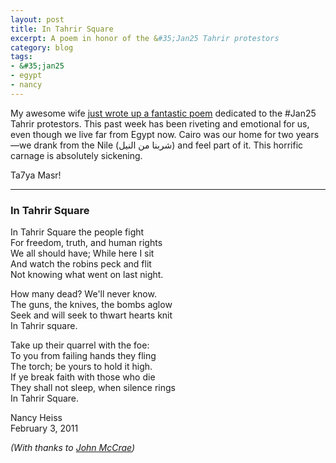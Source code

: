 ```yaml
---
layout: post
title: In Tahrir Square 
excerpt: A poem in honor of the &#35;Jan25 Tahrir protestors
category: blog
tags:
- &#35;jan25
- egypt
- nancy
---
```


My awesome wife [just wrote up a fantastic poem](http://www.heissatopia.com/2011/02/in-tahrir-square.html) dedicated to the &#35;Jan25 Tahrir protestors. This past week has been riveting and emotional for us, even though we live far from Egypt now. Cairo was our home for two years—we drank from the Nile (شربنا من النيل) and feel part of it. This horrific carnage is absolutely sickening.

Ta7ya Masr!

---

### In Tahrir Square

In Tahrir Square the people fight  
For freedom, truth, and human rights  
We all should have; While here I sit  
And watch the robins peck and flit  
Not knowing what went on last night.

How many dead? We'll never know.  
The guns, the knives, the bombs aglow  
Seek and will seek to thwart hearts knit  
In Tahrir square.

Take up their quarrel with the foe:  
To you from failing hands they fling  
The torch; be yours to hold it high.  
If ye break faith with those who die  
They shall not sleep, when silence rings  
In Tahrir Square.

Nancy Heiss   
February 3, 2011

*(With thanks to [John McCrae](http://en.wikipedia.org/wiki/In_Flanders_Fields))*